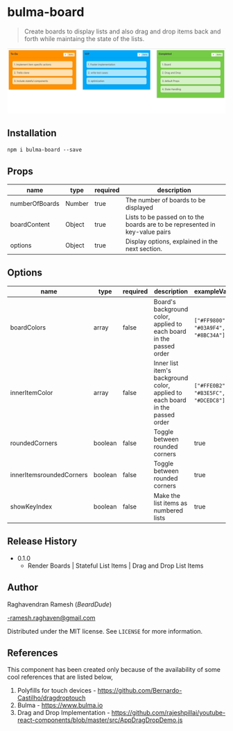 # bulma-board

> Create boards to display lists and also drag and drop items back and forth while maintaing the state of the lists.

![](bulma-board.png)

## Installation

```
npm i bulma-board --save
```

## Props

| name           | type   | required | description                                                                  |
| -------------- | ------ | -------- | ---------------------------------------------------------------------------- |
| numberOfBoards | Number | true     | The number of boards to be displayed                                         |
| boardContent   | Object | true     | Lists to be passed on to the boards are to be represented in key-value pairs |
| options        | Object | true     | Display options, explained in the next section.                              |

## Options

| name                     | type    | required | description                                                                   | exampleValue                        |
| ------------------------ | ------- | -------- | ----------------------------------------------------------------------------- | ----------------------------------- |
| boardColors              | array   | false    | Board's background color, applied to each board in the passed order           | `["#FF9800", "#03A9F4", "#8BC34A"]` |
| innerItemColor           | array   | false    | Inner list item's background color, applied to each board in the passed order | `["#FFE0B2", "#B3E5FC", "#DCEDC8"]` |
| roundedCorners           | boolean | false    | Toggle between rounded corners                                                | true                                |
| innerItemsroundedCorners | boolean | false    | Toggle between rounded corners                                                | true                                |
| showKeyIndex             | boolean | false    | Make the list items as numbered lists                                         | true                                |

## Release History

- 0.1.0
  - Render Boards | Stateful List Items | Drag and Drop List Items

## Author

Raghavendran Ramesh (_BeardDude_)

-ramesh.raghaven@gmail.com

Distributed under the MIT license. See `LICENSE` for more information.

## References

This component has been created only because of the availability of some cool references that are listed below,

1. Polyfills for touch devices - <https://github.com/Bernardo-Castilho/dragdroptouch>
2. Bulma - <https://www.bulma.io>
3. Drag and Drop Implementation - https://github.com/rajeshpillai/youtube-react-components/blob/master/src/AppDragDropDemo.js

